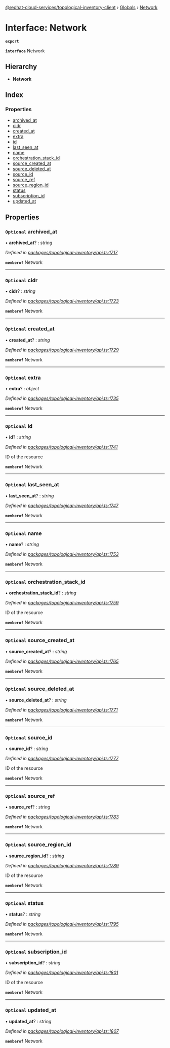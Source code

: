 [@redhat-cloud-services/topological-inventory-client](../README.md) › [Globals](../globals.md) › [Network](network.md)

# Interface: Network

**`export`** 

**`interface`** Network

## Hierarchy

* **Network**

## Index

### Properties

* [archived_at](network.md#optional-archived_at)
* [cidr](network.md#optional-cidr)
* [created_at](network.md#optional-created_at)
* [extra](network.md#optional-extra)
* [id](network.md#optional-id)
* [last_seen_at](network.md#optional-last_seen_at)
* [name](network.md#optional-name)
* [orchestration_stack_id](network.md#optional-orchestration_stack_id)
* [source_created_at](network.md#optional-source_created_at)
* [source_deleted_at](network.md#optional-source_deleted_at)
* [source_id](network.md#optional-source_id)
* [source_ref](network.md#optional-source_ref)
* [source_region_id](network.md#optional-source_region_id)
* [status](network.md#optional-status)
* [subscription_id](network.md#optional-subscription_id)
* [updated_at](network.md#optional-updated_at)

## Properties

### `Optional` archived_at

• **archived_at**? : *string*

*Defined in [packages/topological-inventory/api.ts:1717](https://github.com/Hyperkid123/javascript-clients/blob/master/packages/topological-inventory/api.ts#L1717)*

**`memberof`** Network

___

### `Optional` cidr

• **cidr**? : *string*

*Defined in [packages/topological-inventory/api.ts:1723](https://github.com/Hyperkid123/javascript-clients/blob/master/packages/topological-inventory/api.ts#L1723)*

**`memberof`** Network

___

### `Optional` created_at

• **created_at**? : *string*

*Defined in [packages/topological-inventory/api.ts:1729](https://github.com/Hyperkid123/javascript-clients/blob/master/packages/topological-inventory/api.ts#L1729)*

**`memberof`** Network

___

### `Optional` extra

• **extra**? : *object*

*Defined in [packages/topological-inventory/api.ts:1735](https://github.com/Hyperkid123/javascript-clients/blob/master/packages/topological-inventory/api.ts#L1735)*

**`memberof`** Network

___

### `Optional` id

• **id**? : *string*

*Defined in [packages/topological-inventory/api.ts:1741](https://github.com/Hyperkid123/javascript-clients/blob/master/packages/topological-inventory/api.ts#L1741)*

ID of the resource

**`memberof`** Network

___

### `Optional` last_seen_at

• **last_seen_at**? : *string*

*Defined in [packages/topological-inventory/api.ts:1747](https://github.com/Hyperkid123/javascript-clients/blob/master/packages/topological-inventory/api.ts#L1747)*

**`memberof`** Network

___

### `Optional` name

• **name**? : *string*

*Defined in [packages/topological-inventory/api.ts:1753](https://github.com/Hyperkid123/javascript-clients/blob/master/packages/topological-inventory/api.ts#L1753)*

**`memberof`** Network

___

### `Optional` orchestration_stack_id

• **orchestration_stack_id**? : *string*

*Defined in [packages/topological-inventory/api.ts:1759](https://github.com/Hyperkid123/javascript-clients/blob/master/packages/topological-inventory/api.ts#L1759)*

ID of the resource

**`memberof`** Network

___

### `Optional` source_created_at

• **source_created_at**? : *string*

*Defined in [packages/topological-inventory/api.ts:1765](https://github.com/Hyperkid123/javascript-clients/blob/master/packages/topological-inventory/api.ts#L1765)*

**`memberof`** Network

___

### `Optional` source_deleted_at

• **source_deleted_at**? : *string*

*Defined in [packages/topological-inventory/api.ts:1771](https://github.com/Hyperkid123/javascript-clients/blob/master/packages/topological-inventory/api.ts#L1771)*

**`memberof`** Network

___

### `Optional` source_id

• **source_id**? : *string*

*Defined in [packages/topological-inventory/api.ts:1777](https://github.com/Hyperkid123/javascript-clients/blob/master/packages/topological-inventory/api.ts#L1777)*

ID of the resource

**`memberof`** Network

___

### `Optional` source_ref

• **source_ref**? : *string*

*Defined in [packages/topological-inventory/api.ts:1783](https://github.com/Hyperkid123/javascript-clients/blob/master/packages/topological-inventory/api.ts#L1783)*

**`memberof`** Network

___

### `Optional` source_region_id

• **source_region_id**? : *string*

*Defined in [packages/topological-inventory/api.ts:1789](https://github.com/Hyperkid123/javascript-clients/blob/master/packages/topological-inventory/api.ts#L1789)*

ID of the resource

**`memberof`** Network

___

### `Optional` status

• **status**? : *string*

*Defined in [packages/topological-inventory/api.ts:1795](https://github.com/Hyperkid123/javascript-clients/blob/master/packages/topological-inventory/api.ts#L1795)*

**`memberof`** Network

___

### `Optional` subscription_id

• **subscription_id**? : *string*

*Defined in [packages/topological-inventory/api.ts:1801](https://github.com/Hyperkid123/javascript-clients/blob/master/packages/topological-inventory/api.ts#L1801)*

ID of the resource

**`memberof`** Network

___

### `Optional` updated_at

• **updated_at**? : *string*

*Defined in [packages/topological-inventory/api.ts:1807](https://github.com/Hyperkid123/javascript-clients/blob/master/packages/topological-inventory/api.ts#L1807)*

**`memberof`** Network

